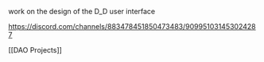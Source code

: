 work on the design of the D_D user interface

https://discord.com/channels/883478451850473483/909951031453024287

[[DAO Projects]]